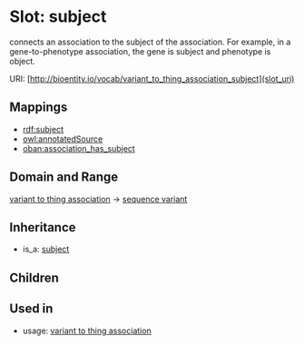 # Slot: subject


connects an association to the subject of the association. For example, in a gene-to-phenotype association, the gene is subject and phenotype is object.

URI: [http://bioentity.io/vocab/variant_to_thing_association_subject](slot_uri)
## Mappings

 * [rdf:subject](http://purl.obolibrary.org/obo/rdf_subject)
 * [owl:annotatedSource](http://purl.obolibrary.org/obo/owl_annotatedSource)
 * [oban:association_has_subject](http://purl.obolibrary.org/obo/oban_association_has_subject)
## Domain and Range

[variant to thing association](VariantToThingAssociation.md) -> [sequence variant](SequenceVariant.md)
## Inheritance

 *  is_a: [subject](subject.md)
## Children

## Used in

 *  usage: [variant to thing association](VariantToThingAssociation.md)
